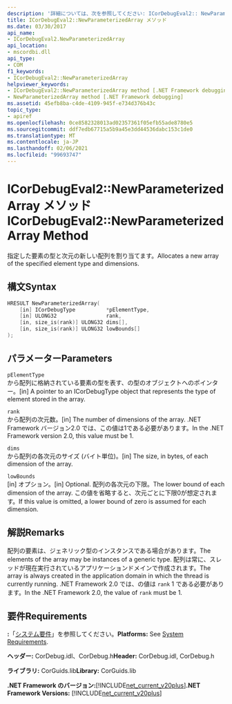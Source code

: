 ```yaml
---
description: '詳細については、次を参照してください: ICorDebugEval2:: NewParameterizedArray メソッド'
title: ICorDebugEval2::NewParameterizedArray メソッド
ms.date: 03/30/2017
api_name:
- ICorDebugEval2.NewParameterizedArray
api_location:
- mscordbi.dll
api_type:
- COM
f1_keywords:
- ICorDebugEval2::NewParameterizedArray
helpviewer_keywords:
- ICorDebugEval2::NewParameterizedArray method [.NET Framework debugging]
- NewParameterizedArray method [.NET Framework debugging]
ms.assetid: 45efb8ba-c4de-4109-945f-e734d376b43c
topic_type:
- apiref
ms.openlocfilehash: 0ce8582328013ad02357361f05efb55ade8780e5
ms.sourcegitcommit: ddf7edb67715a5b9a45e3dd44536dabc153c1de0
ms.translationtype: MT
ms.contentlocale: ja-JP
ms.lasthandoff: 02/06/2021
ms.locfileid: "99693747"
---
```

# <a name="icordebugeval2newparameterizedarray-method"></a><span data-ttu-id="df2f9-103">ICorDebugEval2::NewParameterizedArray メソッド</span><span class="sxs-lookup"><span data-stu-id="df2f9-103">ICorDebugEval2::NewParameterizedArray Method</span></span>

<span data-ttu-id="df2f9-104">指定した要素の型と次元の新しい配列を割り当てます。</span><span class="sxs-lookup"><span data-stu-id="df2f9-104">Allocates a new array of the specified element type and dimensions.</span></span>  
  
## <a name="syntax"></a><span data-ttu-id="df2f9-105">構文</span><span class="sxs-lookup"><span data-stu-id="df2f9-105">Syntax</span></span>  
  
```cpp  
HRESULT NewParameterizedArray(  
    [in] ICorDebugType          *pElementType,  
    [in] ULONG32                rank,  
    [in, size_is(rank)] ULONG32 dims[],  
    [in, size_is(rank)] ULONG32 lowBounds[]  
);  
```  
  
## <a name="parameters"></a><span data-ttu-id="df2f9-106">パラメーター</span><span class="sxs-lookup"><span data-stu-id="df2f9-106">Parameters</span></span>  

 `pElementType`  
 <span data-ttu-id="df2f9-107">から配列に格納されている要素の型を表す、の型のオブジェクトへのポインター。</span><span class="sxs-lookup"><span data-stu-id="df2f9-107">[in] A pointer to an ICorDebugType object that represents the type of element stored in the array.</span></span>  
  
 `rank`  
 <span data-ttu-id="df2f9-108">から配列の次元数。</span><span class="sxs-lookup"><span data-stu-id="df2f9-108">[in] The number of dimensions of the array.</span></span> <span data-ttu-id="df2f9-109">.NET Framework バージョン2.0 では、この値は1である必要があります。</span><span class="sxs-lookup"><span data-stu-id="df2f9-109">In the .NET Framework version 2.0, this value must be 1.</span></span>  
  
 `dims`  
 <span data-ttu-id="df2f9-110">から配列の各次元のサイズ (バイト単位)。</span><span class="sxs-lookup"><span data-stu-id="df2f9-110">[in] The size, in bytes, of each dimension of the array.</span></span>  
  
 `lowBounds`  
 <span data-ttu-id="df2f9-111">[in] オプション。</span><span class="sxs-lookup"><span data-stu-id="df2f9-111">[in] Optional.</span></span> <span data-ttu-id="df2f9-112">配列の各次元の下限。</span><span class="sxs-lookup"><span data-stu-id="df2f9-112">The lower bound of each dimension of the array.</span></span> <span data-ttu-id="df2f9-113">この値を省略すると、次元ごとに下限0が想定されます。</span><span class="sxs-lookup"><span data-stu-id="df2f9-113">If this value is omitted, a lower bound of zero is assumed for each dimension.</span></span>  
  
## <a name="remarks"></a><span data-ttu-id="df2f9-114">解説</span><span class="sxs-lookup"><span data-stu-id="df2f9-114">Remarks</span></span>  

 <span data-ttu-id="df2f9-115">配列の要素は、ジェネリック型のインスタンスである場合があります。</span><span class="sxs-lookup"><span data-stu-id="df2f9-115">The elements of the array may be instances of a generic type.</span></span> <span data-ttu-id="df2f9-116">配列は常に、スレッドが現在実行されているアプリケーションドメインで作成されます。</span><span class="sxs-lookup"><span data-stu-id="df2f9-116">The array is always created in the application domain in which the thread is currently running.</span></span> <span data-ttu-id="df2f9-117">.NET Framework 2.0 では、の値は `rank` 1 である必要があります。</span><span class="sxs-lookup"><span data-stu-id="df2f9-117">In the .NET Framework 2.0, the value of `rank` must be 1.</span></span>  
  
## <a name="requirements"></a><span data-ttu-id="df2f9-118">要件</span><span class="sxs-lookup"><span data-stu-id="df2f9-118">Requirements</span></span>  

 <span data-ttu-id="df2f9-119">**:**「[システム要件](../../get-started/system-requirements.md)」を参照してください。</span><span class="sxs-lookup"><span data-stu-id="df2f9-119">**Platforms:** See [System Requirements](../../get-started/system-requirements.md).</span></span>  
  
 <span data-ttu-id="df2f9-120">**ヘッダー:** CorDebug.idl、CorDebug.h</span><span class="sxs-lookup"><span data-stu-id="df2f9-120">**Header:** CorDebug.idl, CorDebug.h</span></span>  
  
 <span data-ttu-id="df2f9-121">**ライブラリ:** CorGuids.lib</span><span class="sxs-lookup"><span data-stu-id="df2f9-121">**Library:** CorGuids.lib</span></span>  
  
 <span data-ttu-id="df2f9-122">**.NET Framework のバージョン:**[!INCLUDE[net_current_v20plus](../../../../includes/net-current-v20plus-md.md)]</span><span class="sxs-lookup"><span data-stu-id="df2f9-122">**.NET Framework Versions:** [!INCLUDE[net_current_v20plus](../../../../includes/net-current-v20plus-md.md)]</span></span>
